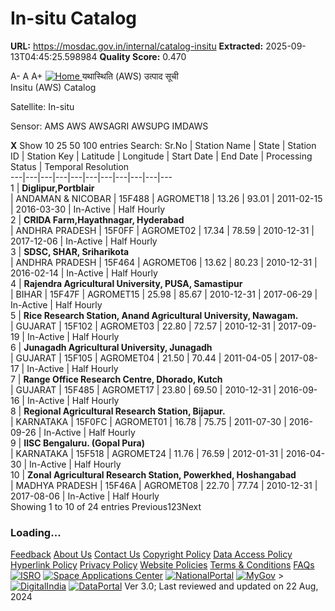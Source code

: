 # In-situ Catalog

**URL:** https://mosdac.gov.in/internal/catalog-insitu
**Extracted:** 2025-09-13T04:45:25.598984
**Quality Score:** 0.470

A- A A+
[ ![Home](https://mosdac.gov.in/sites/default/files/mosdac_small.png) ](https://mosdac.gov.in/ "Home")
यथास्थिति (AWS) उत्पाद सूची   
Insitu (AWS) Catalog  

Satellite: In-situ   

Sensor: AMS AWS AWSAGRI AWSUPG IMDAWS   
  

**X**
Show 10 25 50 100 entries
Search:
Sr.No | Station Name | State | Station ID | Station Key | Latitude | Longitude | Start Date | End Date | Processing Status | Temporal Resolution  
---|---|---|---|---|---|---|---|---|---|---  
1 |  **Diglipur,Portblair**  
| ANDAMAN & NICOBAR | 15F488 | AGROMET18 | 13.26 | 93.01 | 2011-02-15 | 2016-03-30 | In-Active | Half Hourly  
2 |  **CRIDA Farm,Hayathnagar, Hyderabad**  
| ANDHRA PRADESH | 15F0FF | AGROMET02 | 17.34 | 78.59 | 2010-12-31 | 2017-12-06 | In-Active | Half Hourly  
3 |  **SDSC, SHAR, Sriharikota**  
| ANDHRA PRADESH | 15F464 | AGROMET06 | 13.62 | 80.23 | 2010-12-31 | 2016-02-14 | In-Active | Half Hourly  
4 |  **Rajendra Agricultural University, PUSA, Samastipur**  
| BIHAR | 15F47F | AGROMET15 | 25.98 | 85.67 | 2010-12-31 | 2017-06-29 | In-Active | Half Hourly  
5 |  **Rice Research Station, Anand Agricultural University, Nawagam.**  
| GUJARAT | 15F102 | AGROMET03 | 22.80 | 72.57 | 2010-12-31 | 2017-09-19 | In-Active | Half Hourly  
6 |  **Junagadh Agricultural University, Junagadh**  
| GUJARAT | 15F105 | AGROMET04 | 21.50 | 70.44 | 2011-04-05 | 2017-08-17 | In-Active | Half Hourly  
7 |  **Range Office Research Centre, Dhorado, Kutch**  
| GUJARAT | 15F485 | AGROMET17 | 23.80 | 69.50 | 2010-12-31 | 2016-09-16 | In-Active | Half Hourly  
8 |  **Regional Agricultural Research Station, Bijapur.**  
| KARNATAKA | 15F0FC | AGROMET01 | 16.78 | 75.75 | 2011-07-30 | 2016-09-26 | In-Active | Half Hourly  
9 |  **IISC Bengaluru. (Gopal Pura)**  
| KARNATAKA | 15F518 | AGROMET24 | 11.76 | 76.59 | 2012-01-31 | 2016-04-30 | In-Active | Half Hourly  
10 |  **Zonal Agricultural Research Station, Powerkhed, Hoshangabad**  
| MADHYA PRADESH | 15F46A | AGROMET08 | 22.70 | 77.74 | 2010-12-31 | 2017-08-06 | In-Active | Half Hourly  
Showing 1 to 10 of 24 entries
Previous123Next
### Loading...
[Feedback](https://mosdac.gov.in/mosdac-feedback)
[About Us](https://mosdac.gov.in/about-us)
[Contact Us](https://mosdac.gov.in/contact-us)
[Copyright Policy](https://mosdac.gov.in/copyright-policy)
[Data Access Policy](https://mosdac.gov.in/data-access-policy)
[Hyperlink Policy](https://mosdac.gov.in/hyperlink-policy)
[Privacy Policy](https://mosdac.gov.in/privacy-policy)
[Website Policies](https://mosdac.gov.in/website-policies)
[Terms & Conditions](https://mosdac.gov.in/terms-conditions)
[FAQs](https://mosdac.gov.in/faq-page)
[![ISRO](https://mosdac.gov.in/sites/default/files/styles/thumbnail/public/logo-transparent.png?itok=IUS20l-w)](http://www.isro.gov.in) [![Space Applications Center](https://mosdac.gov.in/sites/default/files/styles/thumbnail/public/saclogo.png?itok=_Jv4AuIn)](http://www.sac.gov.in) [![NationalPortal](https://mosdac.gov.in/sites/default/files/styles/thumbnail/public/india-gov_0.png?itok=yssAPH3m)](http://www.india.gov.in) [![MyGov](https://mosdac.gov.in/sites/default/files/styles/thumbnail/public/mygov_0.png?itok=Po-dzdT3)](http://mygov.in/) >[![DigitalIndia](https://mosdac.gov.in/sites/default/files/styles/thumbnail/public/digital-india_0.png?itok=ntlP7atE)](http://www.digitalindia.gov.in/) [![DataPortal](https://mosdac.gov.in/sites/default/files/styles/thumbnail/public/data-gov.png?itok=qYA78FgB)](http://data.gov.in)
Ver 3.0; Last reviewed and updated on 22 Aug, 2024 
